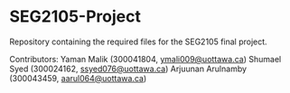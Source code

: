 # SEG2105-Project
Repository containing the required files for the SEG2105 final project.

Contributors:
Yaman Malik (300041804, ymali009@uottawa.ca)
Shumael Syed (300024162, ssyed076@uottawa.ca)
Arjuunan Arulnamby (300043459, aarul064@uottawa.ca)